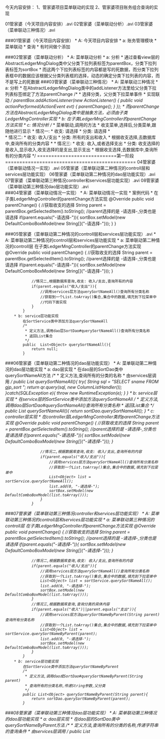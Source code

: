 今天内容安排： 
1、管家婆项目菜单联动的实现
2、管家婆项目账务组合查询的实现

01管家婆（今天项目内容安排）.avi
02管家婆（菜单联动分析）.avi
03管家婆（菜单联动三种情况）.avi

###01管家婆（今天项目内容安排）
	* A: 今天项目内容安排
		* a: 账务管理模块
			* 菜单联动
			* 查询
			* 有时间做个添加
	
###02管家婆（菜单联动分析）
	* A: 菜单联动分析
		* a: 分析
			* 通过查看view层的AbstractLedgerMngDialog类中父分类下拉列表标签为parentBox，分类下拉列表标签为sortBox
			* 而这两个下拉列表标签的内容都是写的死数据，而分类下拉列表框中的数据应该根据父分类列表框的选择，动态的确定分类下拉列表的内容，而不是写上的死数据
###03管家婆（菜单联动三种情况）
	* A: 菜单联动三种情况
		* a: 分析
			* 在AbstractLedgerMngDialog类中的addListener方法里给父分类下拉列表标签绑定了方法parentChange
				/*
				 * 选择分类，父分类下拉菜单事件
				 * 实现联动
				 */
				parentBox.addActionListener(new ActionListener() {
					public void actionPerformed(ActionEvent evt) {
						parentChange();
					}
				});
			* 而parentChange方法在AbstractLedgerMngDialog类中是抽象方法，必须由子类LedgerMngController实现
		* b: 在子类LedgerMngController的parentChange方法实现
		* c: 情况分析
				/*
				 * 菜单联动,调用的方法
				 * 收支菜单,选择后,分类菜单,跟随他进行显示
				 * 情况一:
				 *   收支: 请选择
				 *   分类: 请选择
				 *   
				 * 情况二:
				 *   收支: 收入/支出
				 *   分类: 所有的支出和收入
				 *   根据收支选择,去数据库中,查询所有的分类内容
				 * 
				 * 情况三:
				 *   收支: 收入,或者选择支出
				 *   分类: 收支选择的是收入,显示收入,收支选择的是支出,显示支出
				 *   根据收支选择,去数据库中,查询所有的分类内容
				 */
============================第一阶段==============================================
04管家婆（菜单联动情况一实现）.avi
05管家婆（菜单联动第二种情况的controll层和services层功能实现）
06管家婆（菜单联动第二种情况的dao层功能实现）.avi
07管家婆（菜单联动第三种情况controller和services层功能实现）.avi
08管家婆（菜单联动第三种情况dao层功能实现）.avi				
###04管家婆（菜单联动情况一实现）
	* A: 菜单联动情况一实现
		* 案例代码
			* 在子类LedgerMngController的parentChange方法实现
				@Override
				public void parentChange() {
					//获取收支的选择
					String parent = parentBox.getSelectedItem().toString();
					//parent选择的是 -请选择-,分类也是请选择
					if(parent.equals("-请选择-")){
						sortBox.setModel(new DefaultComboBoxModel(new String[]{"-请选择-"}));
					}
				}
				
###05管家婆（菜单联动第二种情况的controll层和services层功能实现）.avi
	* A: 菜单联动第二种情况的controll层和services层功能实现
		* a: 菜单联动第二种情况的controll层
			在子类LedgerMngController的parentChange方法实现
			@Override
			public void parentChange() {
				//获取收支的选择
				String parent = parentBox.getSelectedItem().toString();
				//parent选择的是 -请选择-,分类也是请选择
				if(parent.equals("-请选择-")){
					sortBox.setModel(new DefaultComboBoxModel(new String[]{"-请选择-"}));
				}
				
				//情况二,根据数据库查询,收支: 收入/支出,查询所有的内容
				if(parent.equals("收入/支出")){
					//调用services层方法querySortNameAll()查询所有分类名称
					//获取到一个List.toArray()集合,集合中的数据,填充到下拉菜单中
					//代码下面实现
				}				
			}
		* b: service层功能实现
			在SortService类中添加方法querySortNameAll
			/*
			 * 定义方法,调用dao层SortDao#querySortNameAll()查询所有分类名称
			 * 返回List集合
			 */
			public  List<Object> querySortNameAll(){
				return null;
			}
###06管家婆（菜单联动第二种情况的dao层功能实现）
	* A: 菜单联动第二种情况的dao层功能实现
		* a: dao层实现
			* 在dao层的SortDao类中querySortNameAll方法
				/*
				 * 定义方法,查询所有的分类的名称
				 * 由services层调用
				 */
				public List<Object> querySortNameAll(){
					try{
						String sql = "SELECT sname FROM gjp_sort ";
						return  qr.query(sql, new ColumnListHandler());
					}catch(SQLException e){
						throw new RuntimeException(e);
					}
				}
		* b: service层实现
			* 在service层的SortService类中添加方法querySortNameAll
				/*
				 * 定义方法,调用dao层SortDao#querySortNameAll()查询所有分类名称
				 * 返回List集合
				 */
				public  List<Object> querySortNameAll(){
					return sortDao.querySortNameAll();
				}
		* c: controller层实现
			* 在controller层LedgerMngController类的parentChange方法实现
				@Override
				public void parentChange() {
					//获取收支的选择
					String parent = parentBox.getSelectedItem().toString();
					//parent选择的是 -请选择-,分类也是请选择
					if(parent.equals("-请选择-")){
						sortBox.setModel(new DefaultComboBoxModel(new String[]{"-请选择-"}));
					}
					
					//情况二,根据数据库查询,收支: 收入/支出,查询所有的内容
					if(parent.equals("收入/支出")){
						//调用services层方法querySortNameAll()查询所有分类名称
						//获取到一个List.toArray()集合,集合中的数据,填充到下拉菜单中
						List<Object> list = sortService.querySortNameAll();
						list.add(0, "-请选择-");
						sortBox.setModel(new DefaultComboBoxModel(list.toArray()));
					}
				}
				
###07管家婆（菜单联动第三种情况controller和services层功能实现）
	* A: 菜单联动第三种情况的controll层和services层功能实现
		* a: 菜单联动第三种情况的controll层
			在子类LedgerMngController的parentChange方法实现
			@Override
			public void parentChange() {
				//获取收支的选择
				String parent = parentBox.getSelectedItem().toString();
				//parent选择的是 -请选择-,分类也是请选择
				if(parent.equals("-请选择-")){
					sortBox.setModel(new DefaultComboBoxModel(new String[]{"-请选择-"}));
				}
				
				//情况二,根据数据库查询,收支: 收入/支出,查询所有的内容
				if(parent.equals("收入/支出")){
					//调用services层方法querySortNameAll()查询所有分类名称
					//获取到一个List.toArray()集合,集合中的数据,填充到下拉菜单中
					List<Object> list = sortService.querySortNameAll();
					list.add(0, "-请选择-");
					sortBox.setModel(new DefaultComboBoxModel(list.toArray()));
				}
				//情况三,根据数据库查询,查询分类的具体内容
				if(parent.equals("收入")||parent.equals("支出")){
					//调用services层方法querySortNameByParent(String parent)查询所有分类名称
					//获取到一个List.toArray()集合,集合中的数据,填充到下拉菜单中
					List<Object> list = sortService.querySortNameByParent(parent);
					list.add(0, "-请选择-");
					sortBox.setModel(new DefaultComboBoxModel(list.toArray()));
				}	
			}
		* b: service层功能实现
			在SortService类中添加方法querySortNameByParent
			/*
			 * 定义方法,调用dao成SortDao#querySortNameByParent(String parent)
			 * 查询所有的分类名称,传递String参数,父分类
			 */
			public List<Object> querySortNameByParent(String parent){
				return sortDao.querySortNameByParent(parent);
			}
			
###08管家婆（菜单联动第三种情况dao层功能实现）
	* A: 菜单联动第三种情况的dao层功能实现
		* a: dao层实现
			* 在dao层的SortDao类中querySortNameByParent方法
			/*
			 * 定义方法,查询所有的分类的名称,传递字符串的查询条件
			 * 由services层调用
			 */
			public List<Object> querySortNameByParent(String parent){
				try{
				String sql = "SELECT sname FROM gjp_sort where parent=?";
				return qr.query(sql, new ColumnListHandler(),parent);
				}catch(SQLException e){
					throw new RuntimeException(e);
				}
			}
=====================第二阶段===============================================
09管家婆（账务组合查询的功能分析）.avi
10管家婆（账务组合查询的SQL语句分析）.avi
11管家婆（查询条件封装成QueryForm对象）.avi
12管家婆（账务组合查询相关的类和方法实现）.avi			
###09管家婆（账务组合查询的功能分析）
	* A: 账务组合查询的功能分析
		* a: 分析
			* 需要两张表的关联查询
			* 重点内容查询条件、结果集、求和
			* 查询条件中日期为必选条件
			* 通过分析如果通过查询来求和，效率比较低，可以根据查询的结果直接求和
			* 在dao层查询出结果集传递个service层，在service层进行数据处理，求出收入和支出，然后service层封装一个Map集合返给controller层
				/*
				 * 点击查询按钮,实现查询功能
				 * 获取的是services层的查询结果
				 * 结果做成Map集合
				 *   key: 键名   value: 查询数据数据的List集合
				 *   key: 键名  value: 所有收入的总和
				 *   key: 键名  value: 所有支出的总和
				 *   map.put("",数据库结果集List集合)
				 *   map.put("",inMoney)
				 *   map.put("",payMoney)
				*/
		* b: 案例代码
			在service层建立LedgerServices类
			public class LedgerServices {				
				/*
				 * 定义方法,返回值是Map集合
				 * 作用,根据用户的条件,查询数据库(List集合)
				 * 遍历List集合,统计收入和支出的求和计算
				 * 存储到Map集合
				 * 
				 * 调用dao层方法查询结果的List集合
				 */
				
			}
		
###10管家婆（账务组合查询的SQL语句分析）
	* A: 账务组合查询的SQL语句分析
		* a: 演示下面的相关sql语句
			/*根据日期进行查询*/
			/*根据日期进行查询,收支中,选择的是收入/支出*/
			SELECT * FROM gjp_ledger WHERE createtime  BETWEEN '2016-10-01' AND '2016-10-31'

			/*根据日期进行查询,收支中,选择的是收入或者是支出*/
			SELECT * FROM gjp_ledger WHERE createtime  BETWEEN '2016-10-01' AND '2016-10-31'
			AND parent = '收入'

			/*根据日期进行查询,收支中,选择的是收入,分类选择的是工资收入*/
			SELECT * FROM gjp_ledger WHERE createtime  BETWEEN '2016-10-01' AND '2016-10-31'
			AND parent = '收入' AND /*sname = '工资收入'*/ sid = 5

			/*根据日期进行查询,收支中,选择的是收入,分类选择的是工资收入*/
			SELECT * FROM gjp_ledger WHERE createtime  BETWEEN '2016-10-01' AND '2016-10-31'
			AND parent = '收入' AND /*sname = '工资收入'*/ sid = (SELECT sid FROM gjp_sort WHERE sname = '工资收入')
			SELECT DISTINCT sid FROM gjp_sort WHERE sname = '工资收入'
			
###11管家婆（查询条件封装成QueryForm对象）
	* A: 查询条件封装成QueryForm对象
		* a: 分析
			* 通过分析sql语句并不固定，不能写死，根据用户的选择生成出来的
			* 可以将所有的查询条件做成一个对象
			* 在domain中的Ledger类中增加成员变量private String sname;生成相应的set和get，修改构造方法
		* b: 查询条件对象
			* 在domain包中创建一个查询条件对象的类QueryForm
				/*
				 * 将账务的查询条件,封装成对象
				 */
				public class QueryForm {
					private String begin;
					private String end;
					private String parent;
					private String sname;
					public String getBegin() {
						return begin;
					}
					public void setBegin(String begin) {
						this.begin = begin;
					}
					public String getEnd() {
						return end;
					}
					public void setEnd(String end) {
						this.end = end;
					}
					public String getParent() {
						return parent;
					}
					public void setParent(String parent) {
						this.parent = parent;
					}
					public String getSname() {
						return sname;
					}
					public void setSname(String sname) {
						this.sname = sname;
					}
					public QueryForm(){}
					public QueryForm(String begin, String end, String parent, String sname) {
						super();
						this.begin = begin;
						this.end = end;
						this.parent = parent;
						this.sname = sname;
					}
					@Override
					public String toString() {
						return "QueryForm [begin=" + begin + ", end=" + end + ", parent="
								+ parent + ", sname=" + sname + "]";
					}
					
				}
		
###12管家婆（账务组合查询相关的类和方法实现）
	* A: 账务组合查询相关的类和方法实现
		* a: controller层LedgerMngController类中添加queryLedger方法
			/*
			 * 点击查询按钮,实现查询功能
			 * 获取的是services层的查询结果
			 * 结果做成Map集合
			 *   key: 键名   value: 查询数据数据的List集合
			 *   key: 键名  value: 所有收入的总和
			 *   key: 键名  value: 所有支出的总和
			 *   map.put("",数据库结果集List集合)
			 *   map.put("",inMoney)
			 *   map.put("",payMoney)
			 */
			@Override
			public void queryLedger() {
				//用户选择的查询条件,封装到QueryForm对象中
				String begin = beginDateTxt.getText();
				String end = endDateTxt.getText();
				String parent = parentBox.getSelectedItem().toString();
				String sname = sortBox.getSelectedItem().toString();
				QueryForm form = new QueryForm(begin, end, parent, sname);
				//调用Services层方法,queryLedgerByQueryForm
				//获取到Map集合 ,键:ledger 值 List集合,填充在表格中				
			}
		* b: service层创建LedgerServices类并添加方法queryLedgerByQueryForm
			public class LedgerServices {
				/*
				 * 定义方法,返回值是Map集合
				 * 作用,根据用户的条件,查询数据库(List集合)
				 * 遍历List集合,统计收入和支出的求和计算
				 * 存储到Map集合
				 * 
				 * 调用dao层方法查询结果的List集合
				 */
				public Map<String,Object> queryLedgerByQueryForm(QueryForm form){
					return null;
				}
			}
		* c: dao层LedgerDao类中添加queryLedgerByQueryForm方法
			public class LedgerDao {
				/*
				 * 定义方法,实现组合查询功能
				 * 传递QueryForm对象
				 * 返回List<Ledger>集合
				 * 根据QueryForm封装的数据,进行SQL语句的编写
				 */
				public List<Ledger> queryLedgerByQueryForm(QueryForm form){
					return null;
				}				
			}
		* d: 用户在分类中选择的"收入"是字符串，应该查询出该分类对应的id，所以要在dao层的SortDao类中添加如下方法：
			/*
			 * 访问数据库的类
			 * SortDao类，负责分类功能
			 */
			public class SortDao {
				//类的成员位置，定义QueryRunner对象，所有的方法，都可以直接使用
				private QueryRunner qr = new QueryRunner(JDBCUtils.getDataSource());
				/*
				 * 定义方法,传递分类的名称,返回分类的ID
				 */
				public int getSidBySname(String sname){
					try{
						String sql = "SELECT sid FROM gjp_sort where sname=?";
						return (int)qr.query(sql, new ScalarHandler(),sname);
					}catch(SQLException e){
						throw new RuntimeException(e);
					}
				}
				/*
				 * 定义方法,传递分类id,返回分类的具体名称
				 */
				public String getSnameBySid(int sid){
					try{
						String sql = "SELECT sname FROM gjp_sort where sid=?";
						return (String)qr.query(sql, new ScalarHandler(),sid);
					}catch(SQLException e){
						throw new RuntimeException(e);
					}
				}				
			}
=============================第三阶段=========================================
13管家婆（账务组合查询dao层功能实现）.avi
14管家婆（账务组合查询services层封装Ledger对象功能实现）.avi
15管家婆（账务组合查询services层封装Map集合功能实现）.avi
16管家婆（账务组合查询controller功能实现）.avi
17管家婆（添加账务功能分析）.avi
###13管家婆（账务组合查询dao层功能实现）
	* A: 账务组合查询dao层功能实现
		* a: dao层LedgerDao类中queryLedgerByQueryForm方法实现
			public class LedgerDao {
				private SortDao sortDao = new SortDao();
				private QueryRunner qr = new QueryRunner(JDBCUtils.getDataSource());
				/*
				 * 定义方法,实现组合查询功能
				 * 传递QueryForm对象
				 * 返回List<Ledger>集合
				 * 根据QueryForm封装的数据,进行SQL语句的编写
				 */
				public List<Ledger> queryLedgerByQueryForm(QueryForm form){
					//查询语句中 ? 占位符,也是一个不确定因素,参数选择容器进行存储
					List<String> params = new ArrayList<String>();
					StringBuilder builder = new StringBuilder();
					//查询条件,开始日期和结束日期,不需要理会,必选
					builder.append("SELECT * FROM gjp_ledger WHERE createtime between ? and ?");
					params.add(form.getBegin());
					params.add(form.getEnd());
					
					//builder ===SELECT * FROM gjp_ledger WHERE createtime between ? and ?
					//params  2016-01-01   2016-01-30
					
					//对查询条件 收入或者支出的选择,组合SQL语句
					if(form.getParent().equals("收入")||form.getParent().equals("支出")){
						builder.append(" and parent = ?");
						params.add(form.getParent());
					}
					//builder ===SELECT * FROM gjp_ledger WHERE createtime between ? and ?  and parent = ?
					//params=== 2016-01-01   2016-01-30   收入 支出
					
					//对查询条件,分类名称的选择,进行SQL语句组合
					if(!form.getSname().equals("-请选择-")){
						//获取sname的值,取数据表中,查找sid的值
						//调用方法 SortDao类的方法getSidBySname,传递sname,获取sid
						int sid = sortDao.getSidBySname(form.getSname());
						builder.append(" and sid=?");
						params.add(sid+"");
					}
			//builder ===SELECT * FROM gjp_ledger WHERE createtime between ? and ?  and parent = ? and sid=?
					//params===2016-01-01   2016-01-30   收入 支出 5
					try{
					List<Ledger> list = qr.query(builder.toString(), new BeanListHandler<Ledger>(Ledger.class),params.toArray());
					return list;
					}catch(SQLException e){
						throw new RuntimeException(e);
					}
				}
				public static void main(String[] args) {
					List<Ledger> list = new LedgerDao().queryLedgerByQueryForm(new QueryForm("2016-01-01", "2016-12-01", "收入", "工资收入"));
					for (Ledger ledger : list) {
						System.out.println(ledger);
					}
				}
			}


###14管家婆（账务组合查询services层封装Ledger对象功能实现）
	* A: 账务组合查询services层封装Ledger对象功能实现
		* a: service层创建LedgerServices类方法queryLedgerByQueryForm实现
			public class LedgerServices {
				private LedgerDao ledgerDao = new LedgerDao();
				private SortDao sortDao = new SortDao();
				/*
				 * 定义方法,返回值是Map集合
				 * 作用,根据用户的条件,查询数据库(List集合)
				 * 遍历List集合,统计收入和支出的求和计算
				 * 存储到Map集合
				 * 
				 * 调用dao层方法查询结果的List集合
				 */
				public Map<String,Object> queryLedgerByQueryForm(QueryForm form){
					List<Ledger> list = ledgerDao.queryLedgerByQueryForm(form);
					for(Ledger ledger : list){
						int sid = ledger.getSid();
						//调用dao层SortDao方法getSnameBySid,传递sid,获取出sname
						String sname = sortDao.getSnameBySid(sid);
						ledger.setSname(sname);
						System.out.println(ledger);
					}					
					return null;
				}
			}

###15管家婆（账务组合查询services层封装Map集合功能实现）
	* A: 账务组合查询services层封装Map集合功能实现
		* a: service层创建LedgerServices类方法queryLedgerByQueryForm实现
			public class LedgerServices {
				private LedgerDao ledgerDao = new LedgerDao();
				private SortDao sortDao = new SortDao();
				/*
				 * 定义方法,返回值是Map集合
				 * 作用,根据用户的条件,查询数据库(List集合)
				 * 遍历List集合,统计收入和支出的求和计算
				 * 存储到Map集合
				 * 
				 * 调用dao层方法查询结果的List集合
				 */
				public Map<String,Object> queryLedgerByQueryForm(QueryForm form){
					List<Ledger> list = ledgerDao.queryLedgerByQueryForm(form);
					
					double in = 0;
					double pay = 0;
					
					for(Ledger ledger : list){
						int sid = ledger.getSid();
						//调用dao层SortDao方法getSnameBySid,传递sid,获取出sname
						String sname = sortDao.getSnameBySid(sid);
						ledger.setSname(sname);
						if(ledger.getParent().equals("收入")){
							in += ledger.getMoney();
						}else{
							pay += ledger.getMoney();
						}
					}
					//创建Map集合,将数据,List,in,pay存储到Map集合中
					Map<String , Object> data = new HashMap<String, Object>();
					data.put("ledger", list);
					data.put("in",in);
					data.put("pay", pay);
					return data;
				}
			}

###16管家婆（账务组合查询controller功能实现）
	* A: 账务组合查询controller功能实现
		* a: controller层创建LedgerMngController类方法queryLedger实现
			/*
			 * 点击查询按钮,实现查询功能
			 * 获取的是services层的查询结果
			 * 结果做成Map集合
			 *   key: 键名   value: 查询数据数据的List集合
			 *   key: 键名  value: 所有收入的总和
			 *   key: 键名  value: 所有支出的总和
			 *   map.put("",数据库结果集List集合)
			 *   map.put("",inMoney)
			 *   map.put("",payMoney)
			 */
			@Override
			public void queryLedger() {
				//用户选择的查询条件,封装到QueryForm对象中
				String begin = beginDateTxt.getText();
				String end = endDateTxt.getText();
				String parent = parentBox.getSelectedItem().toString();
				String sname = sortBox.getSelectedItem().toString();
				QueryForm form = new QueryForm(begin, end, parent, sname);
				//调用Services层方法,queryLedgerByQueryForm
				//获取到Map集合 ,键:ledger 值 List集合,填充在表格中
				Map<String,Object> data = ledgerServices.queryLedgerByQueryForm(form);
				List<Ledger> list =(List<Ledger>) data.get("ledger");
				double in = (double)data.get("in");
				double pay = (double)data.get("pay");
				//将查询数据List填充表格JTable中
				this.setTableModel(list);
				//计算的后求和,填充到Label中
				inMoneyTotalLabel.setText("总收入  "+in+" 元");
				payMoneyTotalLabel.setText("总支出  "+pay+" 元");
			//	payMoneyTotalLabel.setText(new StringBuilder().append("总收入 ").append(in).toString());
			}
			
###17管家婆（添加账务功能分析）
	* A: 添加账务功能分析
		* a: 菜单联动不需要写，可以复制之前的代码，也可以封装成方法
		* b: 添加账务中收/支中只能选择"收入或者支出"，不能都选
		* c: 账户必填
		* d: 金额必须是大于0的数字
		* e: 账务表中是id，但是我们选的是名字，所以需要名字到id的转换
		
###18总结
	* 把今天的知识点总结一遍。
	

===================================第四阶段=========================================

	


